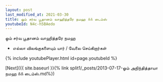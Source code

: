 ```yaml
---
layout: post
last_modified_at: 2021-03-30
title: ஓம் சர்வ பூதானம் வாஹித்தரே நமஹ ௧௧ டைம்ஸ்
youtubeId: N4c-h5BAedo
---
```

 
 
 ஓம் சர்வ பூதானம் வாஹித்தரே நமஹ  
 
 -  எல்லா விலங்குகளையும் யார் / வேலை செய்கிறார்கள் 
 
  
 
  
 
 
 
 
 
 


{% include youtubePlayer.html id=page.youtubeId %}
 
[Next]({{ site.baseurl }}{% link  split1/_posts/2013-07-17-ஓம் அநிந்தித்தாயா நமஹ ௧௧ டைம்ஸ்.md%})
 
